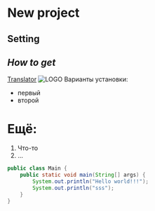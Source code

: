 # New project
## **Setting**
## _How to get_ 
[Translator](https://translate.yandex.ru/?lang=en-ru&text=Changes%20to%20be%20committed%3A)
![LOGO](https://kartinkin.net/uploads/posts/2022-05/1653589392_2-kartinkin-net-p-krasivie-kartinki-iisusa-khrista-2.jpg)
Варианты установки:
* первый
* второй
# Ещё:
1. Что-то
2. ...
```java
public class Main {
    public static void main(String[] args) {
        System.out.println("Hello world!!!");
        System.out.println("sss");
    }
}
```

